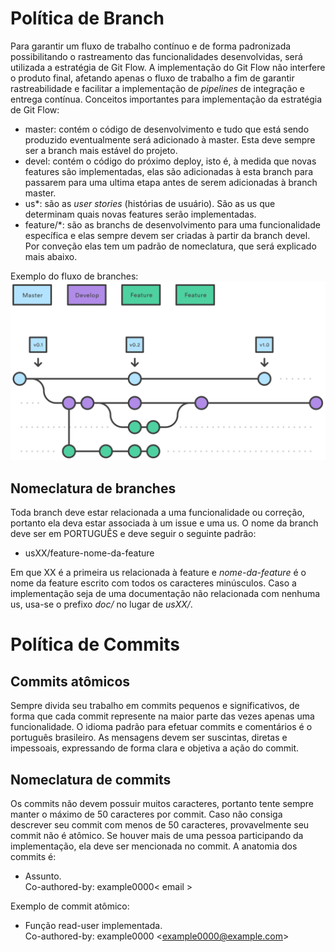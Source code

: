# Política de Branch

Para garantir um fluxo de trabalho contínuo e de forma padronizada possibilitando o rastreamento das funcionalidades desenvolvidas, será utilizada a estratégia de Git Flow.
A implementação do Git Flow não interfere o produto final, afetando apenas o fluxo de trabalho a fim de garantir rastreabilidade e facilitar a implementação de _pipelines_ de integração e entrega contínua.
Conceitos importantes para implementação da estratégia de Git Flow: <br/>
* master: contém o código de desenvolvimento e tudo que está sendo produzido eventualmente será adicionado à master. Esta deve sempre ser a branch mais estável do projeto.
* devel: contém o código do próximo deploy, isto é, à medida que novas features são implementadas, elas são adicionadas à esta branch para passarem para uma ultima etapa antes de serem adicionadas à branch master.
* us*: são as _user stories_ (histórias de usuário). São as us que determinam quais novas features serão implementadas.
* feature/*: são as branchs de desenvolvimento para uma funcionalidade específica e elas sempre devem ser criadas à partir da branch devel. Por conveção elas tem um padrão de nomeclatura, que será explicado mais abaixo.

Exemplo do fluxo de branches:<br/>
![alt text](./exemplo-features.svg)

## Nomeclatura de branches

Toda branch deve estar relacionada a uma funcionalidade ou correção, portanto ela deva estar associada à um issue e uma us. O nome da branch deve ser em PORTUGUÊS e deve seguir o seguinte padrão:

* usXX/feature-nome-da-feature

Em que XX é a primeira us relacionada à feature e *nome-da-feature* é o nome da feature escrito com todos os caracteres minúsculos. Caso a implementação seja de uma documentação não relacionada com nenhuma us, usa-se o prefixo *doc/* no lugar de *usXX/*.

# Política de Commits

## Commits atômicos
Sempre divida seu trabalho em commits pequenos e significativos, de forma que cada commit represente na maior parte das vezes apenas uma funcionalidade. O idioma padrão para efetuar commits e comentários é o português brasileiro. As mensagens devem ser suscintas, diretas e impessoais, expressando de forma clara e objetiva a ação do commit.

## Nomeclatura de commits

Os commits não devem possuir muitos caracteres, portanto tente sempre manter o máximo de 50 caracteres por commit. Caso não consiga descrever seu commit com menos de 50 caracteres, provavelmente seu commit não é atômico.
Se houver mais de uma pessoa participando da implementação, ela deve ser mencionada no commit. A anatomia dos commits é:

* Assunto.<br/>Co-authored-by: example0000< email >

Exemplo de commit atômico:

* Função read-user implementada.<br/>Co-authored-by: example0000 <<example0000@example.com>>